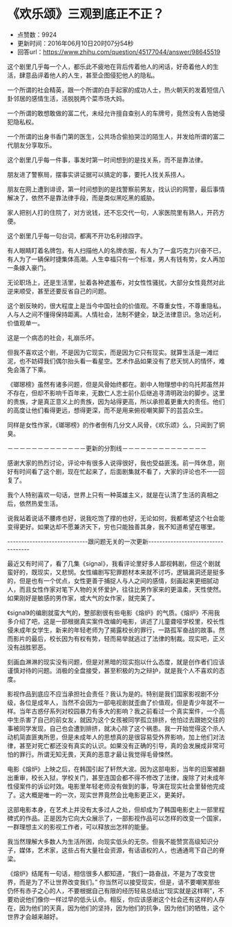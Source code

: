 # 《欢乐颂》三观到底正不正？
- 点赞数：9924
- 更新时间：2016年06月10日20时07分54秒
- 回答url：https://www.zhihu.com/question/45177044/answer/98645519
<body>
 <p data-pid="N-1j8D_D">这个剧里几乎每一个人，都乐此不疲地在背后传着他人的闲话，好奇着他人的生活，肆意品评着他人的人生，甚至企图侵犯他人的隐私。</p>
 <p data-pid="WB7GKavZ">一个所谓的社会精英，跟一个所谓的白手起家的成功人士，热火朝天的发着短信八卦邻居的感情生活，活脱脱两个菜市场大妈。</p>
 <p data-pid="D7EkCI2W">一个所谓的敢想敢做的富二代，未经允许擅自查别人的车牌号，竟然没有人告她侵犯隐私权。</p>
 <p data-pid="c6bEnVJ9">一个所谓的出身书香门第的医生，公共场合偷拍哭泣的陌生人，并发给所谓的富二代朋友分享取乐。</p>
 <p data-pid="ECahc9gs">这个剧里几乎每一件事，事发时第一时间想到的是找关系，而不是靠法律。</p>
 <p data-pid="KDAsTj-j">朋友进了警察局，摆事实讲证据可以搞定的事，要托人找关系捞人。</p>
 <p data-pid="wG8nWfUw">朋友在网上遭到诽谤，第一时间想到的是找警察前男友，找认识的网警，最后事情解决了，依然不是靠法律手段，而是类似黑吃黑的威胁。</p>
 <p data-pid="y_JWHb_8">家人把别人打的住院了，对方讹钱，还不忘交代一句，人家医院里有熟人，开药方便。</p>
 <p data-pid="iwDfLoMH">这个剧里几乎每一句台词，都离不开功名利禄四字。</p>
 <p data-pid="IReB18sh">有人眼睛盯着名牌包，有人扫描他人的名牌衣服，有人为了一盒巧克力兴奋不已，有人为了一辆保时捷集体高潮。人生幸福只有一个标准，男人有钱有势，女人再加一条嫁入豪门。</p>
 <p data-pid="GCPE8ZD6">无论职场上，还是生活里，扯着各种遮羞布，对女性性骚扰，大部分女性竟然对此逆来顺受，甚至还要反省自己的问题。</p>
 <p data-pid="hAMjrp6F">这个剧反映的，很大程度上是当今中国社会的价值观。不尊重女性，不尊重隐私，人与人之间不懂得保持距离。人情社会，法制不健全，缺乏法律意识。急功近利，价值观单一。</p>
 <p data-pid="1SpQBTSL">这是一个病态的社会，礼崩乐坏。</p>
 <p data-pid="VExyd_A_">但我不喜欢这个剧，不是因为它现实，而是因为它只有现实。就算生活是一滩烂泥，也不妨碍我们偶尔抬头看一看星空。艺术作品如果没有了悲天悯人的情怀，难免会落了下乘。</p>
 <p data-pid="H2CItuJo">《瑯琊榜》虽然有诸多问题，但是风骨始终都在。剧中人物理想中的乌托邦虽然并不存在，但却不影响千百年来，无数仁人志士前仆后继追寻清明政治的脚步。这里的贵族，才是真正意义上的贵族，因为站得更高，所以承担着更重大的责任。他们的高度让他们看得更远，想得更深，而不是用来俯视嘲笑脚下的芸芸众生。</p>
 <p data-pid="YKh6y4K5">同样是女性作家，《瑯琊榜》的作者倒有几分文人风骨，《欢乐颂》么，只闻到了铜臭。</p>
 <p data-pid="EZh5H-d0">－－－－－－－－－－－－－更新的分割线－－－－－－－－－－－－－－</p>
 <p data-pid="m54TTaLN">感谢大家的热烈讨论，评论中有很多人说得很好，我也受益匪浅。前一阵休息，刚好有时间看了这个剧，现在忙起来了，后面剧集就不看了，大家的评论也不一一回复了。</p>
 <p data-pid="-rCXGhi8">我个人特别喜欢一句话，世界上只有一种英雄主义，就是在认清了生活的真相之后，依然热爱生活。</p>
 <p data-pid="LpgPVR4e">说我站着说话不腰疼也好，说我吃饱了撑的也好，无论如何，我都希望这个社会能变得更好。如果达却不愿兼济天下，穷也只能独善其身，我不知道希望在哪里。</p>
 <p data-pid="Lh9mQsCI">-----------------------------跟问题无关的一次更新-----------------------------------</p>
 <p data-pid="y8FSRe1b">最近又有时间了，看了几集《signal》，我看评论里好多人鄙视韩剧，但这个剧就蛮好的，既现实，又悲悯。女性编剧写犯罪题材本来就不讨巧，逻辑漏洞还是挺多的，但是也有一个优点，女性更善于捕捉人与人之间的感情，刻画起来更细腻动人，而且女性作家对笔下人物的关怀爱护，往往比男作家来的更温柔，天性使然。如果刚好是敏感的男作家，或大气的女作家，就完美了。</p>
 <p data-pid="WlBFesY-">《signal》的编剧就蛮大气的，整部剧很有些电影《熔炉》的气质。《熔炉》不用我多介绍了吧，这是一部根据真实案件改编的电影，讲述了儿童聋哑学校里，校长性侵未成年女学生，新来的年轻老师为了揭露校长的罪行，一路孤军奋战的故事。然而影片的最后，校长因为有权有势，轻而易举就逃过了法律的制裁。现实吧，正义没有战胜邪恶。</p>
 <p data-pid="vSfhnIC0">刻画血淋淋的现实没有问题，但是对黑暗的现实抱以什么态度，就是创作者们应该谨慎对待的问题。消极的全盘接受，甚至积极的为之辩护，就是我个人不喜欢的态度。</p>
 <p data-pid="4y3qXDiJ">影视作品到底应不应当承担社会责任？我认为是的。特别是我们国家影视剧不分级，各位是成年人，当然不会因为一部电视剧就歪曲了价值观，但是青少年就不一样。当年古惑仔系列对校园暴力有多大的影响？我之前看过一个真实案件，一个高中生杀害了自己的前女友，就因为这个女孩被同学孤立排挤，他怕过去跟她交往的事被同学发现，自己也会遭到排挤，就决心除了这个祸患。我一开始觉得这个杀人动机简直匪夷所思，但是未成年人的思想真的是很容易受外界影响，加上他们对法律，甚至对死亡都还没有真实的认识。如果没有正确的引导，真的会发展成非常可怕的罪行。所谓无知无畏，天真的恶意才最让我觉得毛骨悚然。</p>
 <p data-pid="d2ElmZza">电影《熔炉》上映之后，在韩国引起了轩然大波。因为这部电影，当年的旧案被翻出重审，校长入狱，学校关门，甚至连国会都不得不修改了法律，废除了对未成年性侵案件的诉讼时效。电影里年轻老师没有做到的事，导演在现实社会里替他完成了。这大概是唯一的一次，现实世界竟然会比电影更正义，更美好。</p>
 <p data-pid="aHMTl2rS">这部电影本身，在艺术上并没有太多过人之处，但却成为了韩国电影史上一部里程碑式的作品。正是因为它向大众展示了，一部影视作品可以怎样的改变一个国家，一群理想主义的影视工作者，可以释放出怎样的能量。</p>
 <p data-pid="kUTYjBUe">我当然理解大多数人为生活所困，向现实低头的无奈。但我不能赞赏高级知识分子，媒体，艺术家，这些占有大量社会资源，有话语权的人，也通通弯下自己的脊梁。</p>
 <p data-pid="g-y4GcuR">《熔炉》结尾有一句话，相信很多人都知道，“我们一路奋战，不是为了改变世界，而是为了不让世界改变我们。” 你当然可以接受现实，但是，请不要嘲笑那些仍怀有赤子之心的人，不要根据自己有限的经历轻易总结出“现实就是这样啊”，不要劝说他们像你一样过早的低头认命。相反，你应该感谢这个社会还有这样的人存在，因为他们的天真，因为他们的坚持，因为他们的抗争，因为他们的牺牲，这个世界才会越来越好。</p>
</body>